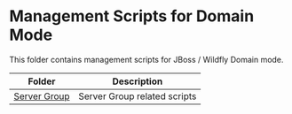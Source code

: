 # Management Scripts for Domain Mode

This folder contains management scripts for JBoss / Wildfly Domain mode.

|          Folder       |                 Description                      |
|-----------------------|--------------------------------------------------|
|  [Server Group](servergroup)    | Server Group related scripts        |
